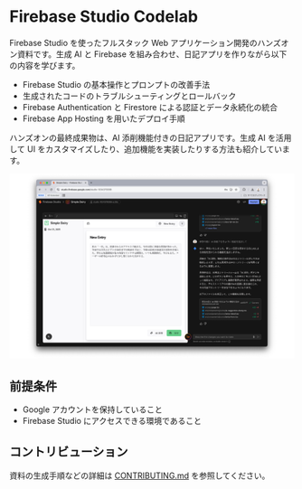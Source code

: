 # Firebase Studio Codelab

Firebase Studio を使ったフルスタック Web アプリケーション開発のハンズオン資料です。生成 AI と Firebase を組み合わせ、日記アプリを作りながら以下の内容を学びます。

- Firebase Studio の基本操作とプロンプトの改善手法
- 生成されたコードのトラブルシューティングとロールバック
- Firebase Authentication と Firestore による認証とデータ永続化の統合
- Firebase App Hosting を用いたデプロイ手順

ハンズオンの最終成果物は、AI 添削機能付きの日記アプリです。生成 AI を活用して UI をカスタマイズしたり、追加機能を実装したりする方法も紹介しています。

![AI 添削機能付き日記アプリ](./src/assets/firebase-studio-final-output.png)

## 前提条件

- Google アカウントを保持していること
- Firebase Studio にアクセスできる環境であること

## コントリビューション

資料の生成手順などの詳細は [CONTRIBUTING.md](CONTRIBUTING.md) を参照してください。